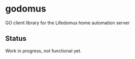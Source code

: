 # godomus
GO client library for the Lifedomus home automation server

## Status
Work in progress, not functional yet.

